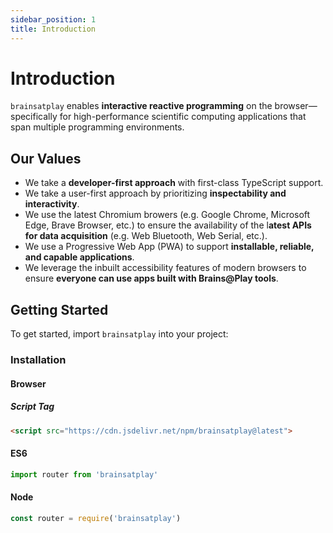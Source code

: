 ```yaml
---
sidebar_position: 1
title: Introduction
---
```

# Introduction

`brainsatplay` enables **interactive reactive programming** on the browser—specifically for high-performance scientific computing applications that span multiple programming environments. 

## Our Values
- We take a **developer-first approach** with first-class TypeScript support.
- We take a user-first approach by prioritizing **inspectability and interactivity**.
- We use the latest Chromium browers (e.g. Google Chrome, Microsoft Edge, Brave Browser, etc.) to ensure the availability of the l**atest APIs for data acquisition** (e.g. Web Bluetooth, Web Serial, etc.).
- We use a Progressive Web App (PWA) to support **installable, reliable, and capable applications**.
- We leverage the inbuilt accessibility features of modern browsers to ensure **everyone can use apps built with Brains@Play tools**.

## Getting Started
To get started, import `brainsatplay` into your project:

### Installation
#### Browser
##### Script Tag
``` html
<script src="https://cdn.jsdelivr.net/npm/brainsatplay@latest">
```

#### ES6
``` js
import router from 'brainsatplay'
```

#### Node
``` js
const router = require('brainsatplay')
```